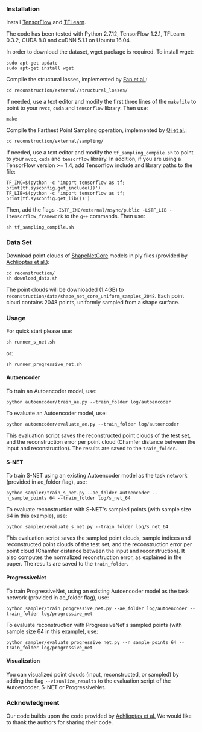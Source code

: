 ### Installation

Install <a href="https://www.tensorflow.org/get_started/os_setup" target="_blank">TensorFlow</a> and <a href="http://tflearn.org/installation" target="_blank">TFLearn</a>. 

The code has been tested with Python 2.7.12, TensorFlow 1.2.1, TFLearn 0.3.2, CUDA 8.0 and cuDNN 5.1.1 on Ubuntu 16.04.

In order to download the dataset, wget package is required. To install wget:
```
sudo apt-get update
sudo apt-get install wget
```

Compile the structural losses, implemented by [Fan et al.](https://github.com/fanhqme/PointSetGeneration):
```
cd reconstruction/external/structural_losses/
```

If needed, use a text editor and modify the first three lines of the `makefile` to point to your `nvcc`, `cuda` and `tensorflow` library. Then use:
```
make
```

Compile the Farthest Point Sampling operation, implemented by [Qi et al.](https://github.com/charlesq34/pointnet2):
```
cd reconstruction/external/sampling/
```

If needed, use a text editor and modify the `tf_sampling_compile.sh` to point to your `nvcc`, `cuda` and `tensorflow` library. In addition, if you are using a TensorFlow version >= 1.4, add Tensorflow include and library paths to the file:

    TF_INC=$(python -c 'import tensorflow as tf; print(tf.sysconfig.get_include())')
    TF_LIB=$(python -c 'import tensorflow as tf; print(tf.sysconfig.get_lib())') 

Then, add the flags `-I$TF_INC/external/nsync/public -L$TF_LIB -ltensorflow_framework` to the `g++` commands. Then use:

    sh tf_sampling_compile.sh

### Data Set
Download point clouds of <a href="https://www.shapenet.org/" target="_blank">ShapeNetCore</a> models in ply files (provided by <a href="https://github.com/optas/latent_3d_points" target="_blank">Achlioptas et al.</a>): 
```
cd reconstruction/
sh download_data.sh
```

The point clouds will be downloaded (1.4GB) to `reconstruction/data/shape_net_core_uniform_samples_2048`. Each point cloud contains 2048 points, uniformly sampled from a shape surface.

### Usage
For quick start please use:

    sh runner_s_net.sh
 
or:

    sh runner_progressive_net.sh

#### Autoencoder

To train an Autoencoder model, use:

    python autoencoder/train_ae.py --train_folder log/autoencoder

To evaluate an Autoencoder model, use:

    python autoencoder/evaluate_ae.py --train_folder log/autoencoder

This evaluation script saves the reconstructed point clouds of the test set, and the reconstruction error per point cloud (Chamfer distance between the input and reconstruction).  The results are saved to the `train_folder`.

#### S-NET
To train S-NET using an existing Autoencoder model as the task network (provided in ae_folder flag), use:

    python sampler/train_s_net.py --ae_folder autoencoder --n_sample_points 64 --train_folder log/s_net_64

To evaluate reconstruction with S-NET's sampled points (with sample size 64 in this example), use:

    python sampler/evaluate_s_net.py --train_folder log/s_net_64

This evaluation script saves the sampled point clouds, sample indices and reconstructed point clouds of the test set, and the reconstruction error per point cloud (Chamfer distance between the input and reconstruction). It also computes the normalized reconstruction error, as explained in the paper. The results are saved to the `train_folder`.

#### ProgressiveNet
To train ProgressiveNet, using an existing Autoencoder model as the task network (provided in ae_folder flag), use:

    python sampler/train_progressive_net.py --ae_folder log/autoencoder --train_folder log/progressive_net

To evaluate reconstruction with ProgressiveNet's sampled points (with sample size 64 in this example), use:

    python sampler/evaluate_progressive_net.py --n_sample_points 64 --train_folder log/progressive_net

#### Visualization
You can visualized point clouds (input, reconstructed, or sampled) by adding the flag `--visualize_results` to the evaluation script of the Autoencoder, S-NET or ProgressiveNet.

### Acknowledgment
Our code builds upon the code provided by <a href="https://github.com/optas/latent_3d_points" target="_blank">Achlioptas et al.</a> We would like to thank the authors for sharing their code.
